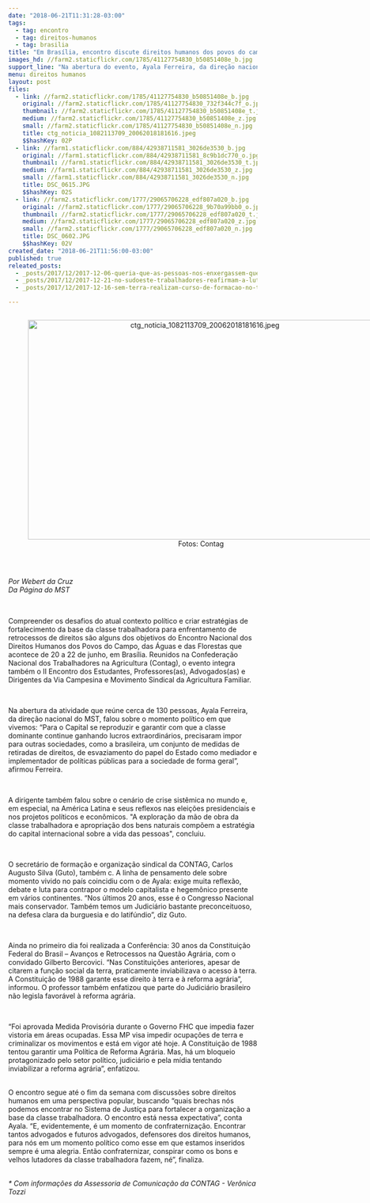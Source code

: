 ```yaml
---
date: "2018-06-21T11:31:28-03:00"
tags:
  - tag: encontro
  - tag: direitos-humanos
  - tag: brasilia
title: "Em Brasília, encontro discute direitos humanos dos povos do campo, das águas e das florestas\n\n"
images_hd: //farm2.staticflickr.com/1785/41127754830_b50851408e_b.jpg
support_line: "Na abertura do evento, Ayala Ferreira, da direção nacional do MST, falou sobre os atuais desafios enfrentados pela classe trabalhadora"
menu: direitos humanos
layout: post
files:
  - link: //farm2.staticflickr.com/1785/41127754830_b50851408e_b.jpg
    original: //farm2.staticflickr.com/1785/41127754830_732f344c7f_o.jpg
    thumbnail: //farm2.staticflickr.com/1785/41127754830_b50851408e_t.jpg
    medium: //farm2.staticflickr.com/1785/41127754830_b50851408e_z.jpg
    small: //farm2.staticflickr.com/1785/41127754830_b50851408e_n.jpg
    title: ctg_noticia_1082113709_20062018181616.jpeg
    $$hashKey: 02P
  - link: //farm1.staticflickr.com/884/42938711581_3026de3530_b.jpg
    original: //farm1.staticflickr.com/884/42938711581_8c9b1dc770_o.jpg
    thumbnail: //farm1.staticflickr.com/884/42938711581_3026de3530_t.jpg
    medium: //farm1.staticflickr.com/884/42938711581_3026de3530_z.jpg
    small: //farm1.staticflickr.com/884/42938711581_3026de3530_n.jpg
    title: DSC_0615.JPG
    $$hashKey: 02S
  - link: //farm2.staticflickr.com/1777/29065706228_edf807a020_b.jpg
    original: //farm2.staticflickr.com/1777/29065706228_9b70a99bb0_o.jpg
    thumbnail: //farm2.staticflickr.com/1777/29065706228_edf807a020_t.jpg
    medium: //farm2.staticflickr.com/1777/29065706228_edf807a020_z.jpg
    small: //farm2.staticflickr.com/1777/29065706228_edf807a020_n.jpg
    title: DSC_0602.JPG
    $$hashKey: 02V
created_date: "2018-06-21T11:56:00-03:00"
published: true
releated_posts:
  - _posts/2017/12/2017-12-06-queria-que-as-pessoas-nos-enxergassem-que-eu-nao-fosse-impedido-de-entrar-em-qualquer-forum-pelas-minhas-roupas-diz-advogado-indigena.md
  - _posts/2017/12/2017-12-21-no-sudoeste-trabalhadores-reafirmam-a-luta-pela-terra-durante-encontro-regional-do-mst.md
  - _posts/2017/12/2017-12-16-sem-terra-realizam-curso-de-formacao-no-tocantins.md

---
```

<div style="text-align:center">
<figure class="image" style="display:inline-block"><img alt="ctg_noticia_1082113709_20062018181616.jpeg" height="444" src="//farm2.staticflickr.com/1785/41127754830_b50851408e_b.jpg" width="700" />
<figcaption>Fotos: Contag</figcaption>
</figure>
</div>

<p dir="ltr">&nbsp;</p>

<p><em>Por Webert da Cruz<br />
Da P&aacute;gina do MST&nbsp;</em></p>

<p style="box-sizing: inherit; margin: 0px 0px 11px; font-size: 1.1em; color: rgb(85, 85, 85); font-family: Helvetica, Arial, sans-serif;">&nbsp;</p>

<p dir="ltr">Compreender os desafios do atual contexto pol&iacute;tico e criar estrat&eacute;gias de fortalecimento da base da classe trabalhadora para enfrentamento de retrocessos de direitos s&atilde;o alguns dos objetivos do Encontro Nacional dos Direitos Humanos dos Povos do Campo, das &Aacute;guas e das Florestas que acontece de 20 a 22 de junho, em Bras&iacute;lia. Reunidos na Confedera&ccedil;&atilde;o Nacional dos Trabalhadores na Agricultura (Contag), o evento integra tamb&eacute;m o II Encontro dos Estudantes, Professores(as), Advogados(as) e Dirigentes da Via Campesina e Movimento Sindical da Agricultura Familiar.&nbsp;</p>

<p>&nbsp;</p>

<p dir="ltr">Na abertura da atividade que re&uacute;ne cerca de 130 pessoas, Ayala Ferreira, da dire&ccedil;&atilde;o nacional do MST, falou sobre o momento pol&iacute;tico em que vivemos: &ldquo;Para o Capital se reproduzir e&nbsp;garantir com que a classe dominante continue ganhando lucros extraordin&aacute;rios, precisaram impor para outras sociedades, como a brasileira, um conjunto de medidas de retiradas de direitos, de esvaziamento do papel do Estado como mediador e implementador de pol&iacute;ticas p&uacute;blicas para a sociedade de forma geral&rdquo;, afirmou Ferreira.</p>

<p>&nbsp;</p>

<p dir="ltr">A dirigente tamb&eacute;m&nbsp;falou sobre o cen&aacute;rio de crise sist&ecirc;mica no mundo e, em especial, na Am&eacute;rica Latina e seus reflexos nas elei&ccedil;&otilde;es presidenciais e nos projetos pol&iacute;ticos e econ&ocirc;micos. &quot;A explora&ccedil;&atilde;o da m&atilde;o de obra da classe trabalhadora e apropria&ccedil;&atilde;o dos bens naturais&nbsp;comp&otilde;em a estrat&eacute;gia do capital internacional sobre a vida das pessoas&quot;, concluiu.</p>

<p>&nbsp;</p>

<p dir="ltr">O secret&aacute;rio de forma&ccedil;&atilde;o e organiza&ccedil;&atilde;o sindical da CONTAG, Carlos Augusto Silva (Guto), tamb&eacute;m c. A linha de pensamento dele sobre momento vivido no pa&iacute;s coincidiu com o de Ayala: exige muita reflex&atilde;o, debate e luta para contrapor o modelo capitalista e hegem&ocirc;nico presente em v&aacute;rios continentes. &ldquo;Nos &uacute;ltimos 20 anos, esse &eacute; o Congresso Nacional mais conservador. Tamb&eacute;m temos um Judici&aacute;rio bastante preconceituoso, na defesa clara da burguesia e do latif&uacute;ndio&rdquo;, diz Guto.</p>

<p>&nbsp;</p>

<p dir="ltr">Ainda no primeiro dia foi realizada a Confer&ecirc;ncia: 30 anos da Constitui&ccedil;&atilde;o Federal do Brasil &ndash; Avan&ccedil;os e Retrocessos na Quest&atilde;o Agr&aacute;ria, com o convidado Gilberto Bercovici. &ldquo;Nas Constitui&ccedil;&otilde;es anteriores, apesar de citarem a fun&ccedil;&atilde;o social da terra, praticamente inviabilizava o acesso &agrave; terra. A Constitui&ccedil;&atilde;o de 1988 garante esse direito &agrave; terra e &agrave; reforma agr&aacute;ria&rdquo;, informou. O professor tamb&eacute;m enfatizou que parte do Judici&aacute;rio brasileiro n&atilde;o legisla favor&aacute;vel &agrave; reforma agr&aacute;ria.</p>

<p>&nbsp;</p>

<p dir="ltr">&ldquo;Foi aprovada Medida Provis&oacute;ria durante o Governo FHC que impedia fazer vistoria em &aacute;reas ocupadas. Essa MP visa impedir ocupa&ccedil;&otilde;es de terra e criminalizar os movimentos e est&aacute; em vigor at&eacute; hoje. A Constitui&ccedil;&atilde;o de 1988 tentou garantir uma Pol&iacute;tica de Reforma Agr&aacute;ria. Mas, h&aacute; um bloqueio protagonizado pelo setor pol&iacute;tico, judici&aacute;rio e pela m&iacute;dia tentando inviabilizar a reforma agr&aacute;ria&rdquo;, enfatizou.</p>

<p><br />
O encontro segue at&eacute; o fim da semana com discuss&otilde;es sobre direitos humanos em uma perspectiva popular, buscando &ldquo;quais brechas n&oacute;s podemos encontrar no Sistema de Just&iacute;&ccedil;a para fortalecer a organiza&ccedil;&atilde;o a base da classe trabalhadora. O encontro est&aacute; nessa expectativa&rdquo;, conta Ayala. &ldquo;E, evidentemente, &eacute; um momento de confraterniza&ccedil;&atilde;o. Encontrar tantos advogados e futuros advogados, defensores dos direitos humanos, para n&oacute;s em um momento pol&iacute;tico como esse em que estamos inseridos sempre &eacute; uma alegria. Ent&atilde;o confraternizar, conspirar como os bons e velhos lutadores da classe trabalhadora fazem, n&eacute;&rdquo;, finaliza.</p>

<div>&nbsp;</div>

<div><em>*&nbsp;Com informa&ccedil;&otilde;es da Assessoria de Comunica&ccedil;&atilde;o da CONTAG - Ver&ocirc;nica Tozzi</em></div>
